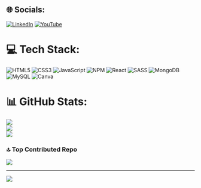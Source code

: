 
## 🌐 Socials:
[![LinkedIn](https://img.shields.io/badge/LinkedIn-%230077B5.svg?logo=linkedin&logoColor=white)](https://linkedin.com/in/https://in.linkedin.com/in/prasad-pathare) [![YouTube](https://img.shields.io/badge/YouTube-%23FF0000.svg?logo=YouTube&logoColor=white)](https://youtube.com/channel/UClq9l46lNR75jd4KdqtXP8Q)

# 💻 Tech Stack:
![HTML5](https://img.shields.io/badge/html5-%23E34F26.svg?style=for-the-badge&logo=html5&logoColor=white) ![CSS3](https://img.shields.io/badge/css3-%231572B6.svg?style=for-the-badge&logo=css3&logoColor=white) ![JavaScript](https://img.shields.io/badge/javascript-%23323330.svg?style=for-the-badge&logo=javascript&logoColor=%23F7DF1E) ![NPM](https://img.shields.io/badge/NPM-%23CB3837.svg?style=for-the-badge&logo=npm&logoColor=white) ![React](https://img.shields.io/badge/react-%2320232a.svg?style=for-the-badge&logo=react&logoColor=%2361DAFB) ![SASS](https://img.shields.io/badge/SASS-hotpink.svg?style=for-the-badge&logo=SASS&logoColor=white) ![MongoDB](https://img.shields.io/badge/MongoDB-%234ea94b.svg?style=for-the-badge&logo=mongodb&logoColor=white) ![MySQL](https://img.shields.io/badge/mysql-4479A1.svg?style=for-the-badge&logo=mysql&logoColor=white) ![Canva](https://img.shields.io/badge/Canva-%2300C4CC.svg?style=for-the-badge&logo=Canva&logoColor=white)
# 📊 GitHub Stats:
![](https://github-readme-stats.vercel.app/api?username=PatharePrasad&theme=dark&hide_border=false&include_all_commits=false&count_private=false)<br/>
![](https://github-readme-streak-stats.herokuapp.com/?user=PatharePrasad&theme=dark&hide_border=false)<br/>
![](https://github-readme-stats.vercel.app/api/top-langs/?username=PatharePrasad&theme=dark&hide_border=false&include_all_commits=false&count_private=false&layout=compact)

### 🔝 Top Contributed Repo
![](https://github-contributor-stats.vercel.app/api?username=PatharePrasad&limit=5&theme=dark&combine_all_yearly_contributions=true)

---
[![](https://visitcount.itsvg.in/api?id=PatharePrasad&icon=0&color=0)](https://visitcount.itsvg.in)

<!-- Proudly created with GPRM ( https://gprm.itsvg.in ) -->
